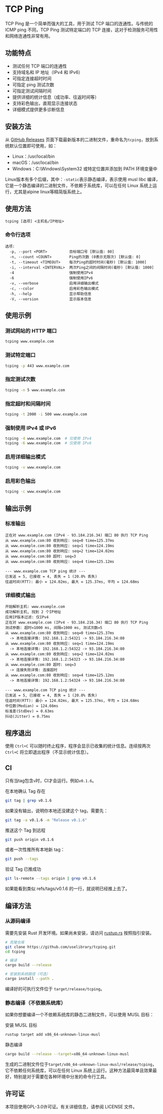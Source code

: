 # TCP Ping

TCP Ping 是一个简单而强大的工具，用于测试 TCP 端口的连通性。与传统的 ICMP ping 不同，TCP Ping 测试特定端口的 TCP 连接，这对于检测服务可用性和网络连通性非常有用。

## 功能特点

- 测试任何 TCP 端口的连通性
- 支持域名和 IP 地址（IPv4 和 IPv6）
- 可指定连接超时时间
- 可指定 ping 测试次数
- 可指定测试间隔时间
- 提供详细的统计信息（成功率、往返时间等）
- 支持彩色输出，直观显示连接状态
- 详细模式提供更多诊断信息

## 安装方法

从 [GitHub Releases](https://github.com/uselibrary/tcping/releases) 页面下载最新版本的二进制文件，重命名为`tcping`，放到系统默认位置即可使用，如：
- Linux：/usr/local/bin
- macOS：/usr/local/bin
- Windows：C:\Windows\System32 或特定位置并添加到 PATH 环境变量中

Linux版本有多个后缀，其中：`-static`表示静态编译，表示使用 musl libc 编译，它是一个静态编译的二进制文件，不依赖于系统库，可以在任何 Linux 系统上运行，尤其是alpine linux等精简版系统上。

## 使用方法

```
tcping [选项] <主机名/IP地址>
```

### 命令行选项

```
选项:
  -p, --port <PORT>          目标端口号 [默认值: 80]
  -n, --count <COUNT>        Ping的次数 (0表示无限次) [默认值: 0]
  -t, --timeout <TIMEOUT>    每次Ping的超时时间(毫秒) [默认值: 1000]
  -i, --interval <INTERVAL>  两次Ping之间的间隔时间(毫秒) [默认值: 1000]
  -4                         强制使用IPv4
  -6                         强制使用IPv6
  -v, --verbose              启用详细输出模式
  -c, --color                启用彩色输出模式
  -h, --help                 显示帮助信息
  -V, --version              显示版本信息
```

## 使用示例

### 测试网站的 HTTP 端口

```bash
tcping www.example.com
```

### 测试特定端口

```bash
tcping -p 443 www.example.com
```

### 指定测试次数

```bash
tcping -n 5 www.example.com
```

### 指定超时和间隔时间

```bash
tcping -t 2000 -i 500 www.example.com
```

### 强制使用 IPv4 或 IPv6

```bash
tcping -4 www.example.com  # 仅使用 IPv4
tcping -6 www.example.com  # 仅使用 IPv6
```

### 启用详细输出模式

```bash
tcping -v www.example.com
```

### 启用彩色输出

```bash
tcping -c www.example.com
```

## 输出示例

### 标准输出

```
正在对 www.example.com (IPv4 - 93.184.216.34) 端口 80 执行 TCP Ping
从 www.example.com:80 收到响应: seq=0 time=125.37ms
从 www.example.com:80 收到响应: seq=1 time=124.19ms
从 www.example.com:80 收到响应: seq=2 time=124.02ms
从 www.example.com:80 超时: seq=3
从 www.example.com:80 收到响应: seq=4 time=125.12ms

--- www.example.com TCP ping 统计 ---
已发送 = 5, 已接收 = 4, 丢失 = 1 (20.0% 丢失)
往返时间(RTT): 最小 = 124.02ms, 最大 = 125.37ms, 平均 = 124.68ms
```

### 详细模式输出

```
开始解析主机: www.example.com
成功解析主机, 找到 2 个IP地址
应用IP版本过滤: 仅IPv4
正在对 www.example.com (IPv4 - 93.184.216.34) 端口 80 执行 TCP Ping
测试参数: 超时=1000 ms, 间隔=1000 ms, 测试次数=5
从 www.example.com:80 收到响应: seq=0 time=125.37ms
  -> 本地连接详情: 192.168.1.2:54321 -> 93.184.216.34:80
从 www.example.com:80 收到响应: seq=1 time=124.19ms
  -> 本地连接详情: 192.168.1.2:54322 -> 93.184.216.34:80
从 www.example.com:80 收到响应: seq=2 time=124.02ms
  -> 本地连接详情: 192.168.1.2:54323 -> 93.184.216.34:80
从 www.example.com:80 超时: seq=3
  -> 连接失败详情: 连接超时
从 www.example.com:80 收到响应: seq=4 time=125.12ms
  -> 本地连接详情: 192.168.1.2:54324 -> 93.184.216.34:80

--- www.example.com TCP ping 统计 ---
已发送 = 5, 已接收 = 4, 丢失 = 1 (20.0% 丢失)
往返时间(RTT): 最小 = 124.02ms, 最大 = 125.37ms, 平均 = 124.68ms
中位数(Median) = 124.66ms
标准差(StdDev) = 0.63ms
抖动(Jitter) = 0.75ms
```

## 程序退出

使用 `Ctrl+C` 可以随时终止程序，程序会显示已收集的统计信息。连续按两次 `Ctrl+C` 将立即退出程序（不显示统计信息）。

## CI
只有当tag包含`v`时，CI才会运行。例如`v0.1.6`。

在本地确认 Tag 存在
```bash
git tag | grep v0.1.6
```

如果没有输出，说明你本地还没建这个 tag，需要先：
```bash
git tag -a v0.1.6 -m "Release v0.1.6"
```

推送这个 Tag 到远程

```bash
git push origin v0.1.6
```

或者一次性推所有本地新 tag：
```bash
git push --tags
```

验证 Tag 已推成功
```bash
git ls-remote --tags origin | grep v0.1.6
```

如果能看到类似 refs/tags/v0.1.6 的一行，就说明已经推上去了。

## 编译方法

### 从源码编译

需要先安装 Rust 开发环境。如果尚未安装，请访问 [rustup.rs](https://rustup.rs) 按照指引安装。

```bash
# 克隆仓库
git clone https://github.com/uselibrary/tcping.git
cd tcping

# 编译
cargo build --release

# 安装到系统路径（可选）
cargo install --path .
```

编译好的可执行文件位于 `target/release/tcping`。


### 静态编译（不依赖系统库）

如果你想要编译一个不依赖系统库的静态二进制文件，可以使用 MUSL 目标：

安装 MUSL 目标
```bash
rustup target add x86_64-unknown-linux-musl
```

静态编译
```bash
cargo build --release --target=x86_64-unknown-linux-musl
```

生成的二进制文件位于`target/x86_64-unknown-linux-musl/release/tcping`，它不依赖任何系统库，可以在任何 Linux 系统上运行。这种方法最简单且效果最好，特别是对于需要在各种环境中分发的命令行工具。

## 许可证
本项目使用GPL-3.0许可证。有关详细信息，请参阅 LICENSE 文件。

